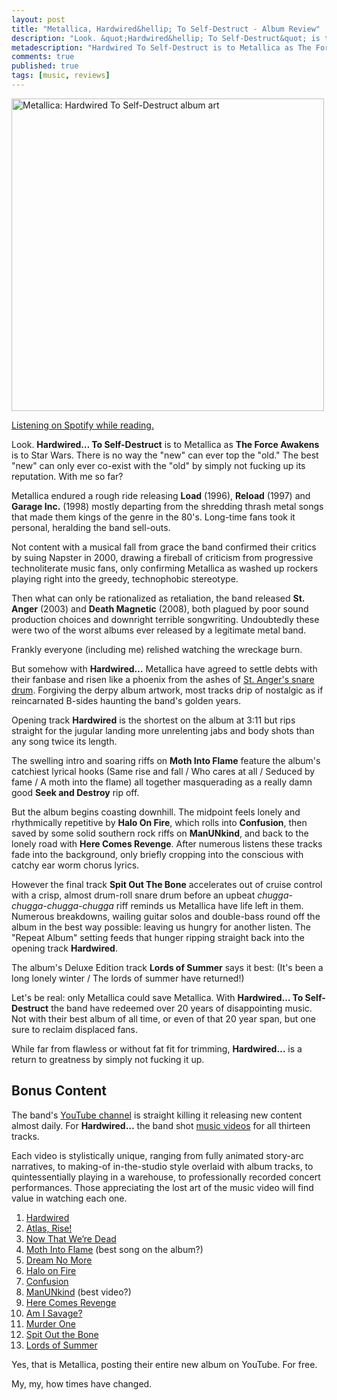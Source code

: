 ```yaml
---
layout: post
title: "Metallica, Hardwired&hellip; To Self-Destruct - Album Review"
description: "Look. &quot;Hardwired&hellip; To Self-Destruct&quot; is to Metallica as &quot;The Force Awakens&quot; is to Star Wars. &quot;New&quot; can never top &quot;old.&quot; The best &quot;new&quot; can only ever co-exist with the &quot;old&quot; by simply not fucking up its reputation. With me so far?"
metadescription: "Hardwired To Self-Destruct is to Metallica as The Force Awakens is to Star Wars: the best new can only ever co-exist with the old by simply not fucking up its reputation. With me so far?"
comments: true
published: true
tags: [music, reviews]
---
```

<div class="image">
     <img src="/images/posts/hardwired.jpg" width="500" title="Metallica: Hardwired To Self-Destruct album art" alt="Metallica: Hardwired To Self-Destruct album art" style="max-width:100%;border:0;">
</div>

[Listening on Spotify while reading.](spotify:album:1TKCBDHIWLiqjWTxomqniD)

Look. **Hardwired&hellip; To Self-Destruct** is to Metallica as **The Force Awakens** is to Star Wars. There is no way the "new" can ever top the "old." The best "new" can only ever co-exist with the "old" by simply not fucking up its reputation. With me so far?

Metallica endured a rough ride releasing **Load** (1996), **Reload** (1997) and **Garage Inc.** (1998) mostly departing from the shredding thrash metal songs that made them kings of the genre in the 80's. Long-time fans took it personal, heralding the band sell-outs.

Not content with a musical fall from grace the band confirmed their critics by suing Napster in 2000, drawing a fireball of criticism from progressive technoliterate music fans, only confirming Metallica as washed up rockers playing right into the greedy, technophobic stereotype.

Then what can only be rationalized as retaliation, the band released **St. Anger** (2003) and **Death Magnetic** (2008), both plagued by poor sound production choices and downright terrible songwriting. Undoubtedly these were two of the worst albums ever released by a legitimate metal band.

Frankly everyone (including me) relished watching the wreckage burn.

But somehow with **Hardwired&hellip;** Metallica have agreed to settle debts with their fanbase and risen like a phoenix from the ashes of [St. Anger's snare drum](https://www.youtube.com/watch?v=Sq3eLdixvCc). Forgiving the derpy album artwork, most tracks drip of nostalgic as if reincarnated B-sides haunting the band's golden years.

Opening track **Hardwired** is the shortest on the album at 3:11 but rips straight for the jugular landing more unrelenting jabs and body shots than any song twice its length.

The swelling intro and soaring riffs on **Moth Into Flame** feature the album's catchiest lyrical hooks (Same rise and fall / Who cares at all / Seduced by fame / A moth into the flame) all together masquerading as a really damn good **Seek and Destroy** rip off.

But the album begins coasting downhill. The midpoint feels lonely and rhythmically repetitive by **Halo On Fire**, which rolls into **Confusion**, then saved by some solid southern rock riffs on **ManUNkind**, and back to the lonely road with **Here Comes Revenge**. After numerous listens these tracks fade into the background, only briefly cropping into the conscious with catchy ear worm chorus lyrics.

However the final track **Spit Out The Bone** accelerates out of cruise control with a crisp, almost drum-roll snare drum before an upbeat *chugga-chugga-chugga-chugga* riff reminds us Metallica have life left in them. Numerous breakdowns, wailing guitar solos and double-bass round off the album in the best way possible: leaving us hungry for another listen. The "Repeat Album" setting feeds that hunger ripping straight back into the opening track **Hardwired**.

The album's Deluxe Edition track **Lords of Summer** says it best: (It's been a long lonely winter / The lords of summer have returned!)

Let's be real: only Metallica could save Metallica. With **Hardwired&hellip; To Self-Destruct** the band have redeemed over 20 years of disappointing music. Not with their best album of all time, or even of that 20 year span, but one sure to reclaim displaced fans.

While far from flawless or without fat fit for trimming, **Hardwired&hellip;** is a return to greatness by simply not fucking it up.

## Bonus Content

The band's [YouTube channel](https://www.youtube.com/Metallica) is straight killing it releasing new content almost daily. For **Hardwired&hellip;** the band shot [music videos](https://www.youtube.com/watch?v=uhBHL3v4d3I&index=1&list=PLJvQXRgtxlumAHceNRk3cx3P7MZVUCdBl) for all thirteen tracks.

Each video is stylistically unique, ranging from fully animated story-arc narratives, to making-of in-the-studio style overlaid with album tracks, to quintessentially playing in a warehouse, to professionally recorded concert performances. Those appreciating the lost art of the music video will find value in watching each one.

1. [Hardwired](https://www.youtube.com/watch?v=uhBHL3v4d3I&index=1&list=PLJvQXRgtxlumAHceNRk3cx3P7MZVUCdBl)
2. [Atlas, Rise!](https://www.youtube.com/watch?v=JFAcOnhcpGA&index=2&list=PLJvQXRgtxlumAHceNRk3cx3P7MZVUCdBl)
3. [Now That We’re Dead](https://www.youtube.com/watch?v=QlF4rhAbwyc&index=3&list=PLJvQXRgtxlumAHceNRk3cx3P7MZVUCdBl)
4. [Moth Into Flame](https://www.youtube.com/watch?v=4tdKl-gTpZg&list=PLJvQXRgtxlumAHceNRk3cx3P7MZVUCdBl&index=4) (best song on the album?)
5. [Dream No More](https://www.youtube.com/watch?v=yqIQvE5R1tU&index=5&list=PLJvQXRgtxlumAHceNRk3cx3P7MZVUCdBl)
6. [Halo on Fire](https://www.youtube.com/watch?v=WbxH5S9_A3M&list=PLJvQXRgtxlumAHceNRk3cx3P7MZVUCdBl&index=6)
7. [Confusion](https://www.youtube.com/watch?v=ZChXK2rdr9M&index=7&list=PLJvQXRgtxlumAHceNRk3cx3P7MZVUCdBl)
8. [ManUNkind](https://www.youtube.com/watch?v=tUVr2xnGIEo&index=8&list=PLJvQXRgtxlumAHceNRk3cx3P7MZVUCdBl) (best video?)
9. [Here Comes Revenge](https://www.youtube.com/watch?v=FpF8Wa2yQH0&list=PLJvQXRgtxlumAHceNRk3cx3P7MZVUCdBl&index=9)
10. [Am I Savage?](https://www.youtube.com/watch?v=IkVG-qXRgfo&index=10&list=PLJvQXRgtxlumAHceNRk3cx3P7MZVUCdBl)
11. [Murder One](https://www.youtube.com/watch?v=2Mkq6GFLIsk&list=PLJvQXRgtxlumAHceNRk3cx3P7MZVUCdBl&index=11)
12. [Spit Out the Bone](https://www.youtube.com/watch?v=m46Z0-HXySo&index=12&list=PLJvQXRgtxlumAHceNRk3cx3P7MZVUCdBl)
13. [Lords of Summer](https://www.youtube.com/watch?v=zaZswCtNmEg&list=PLJvQXRgtxlumAHceNRk3cx3P7MZVUCdBl&index=13)

Yes, that is Metallica, posting their entire new album on YouTube. For free.

My, my, how times have changed.